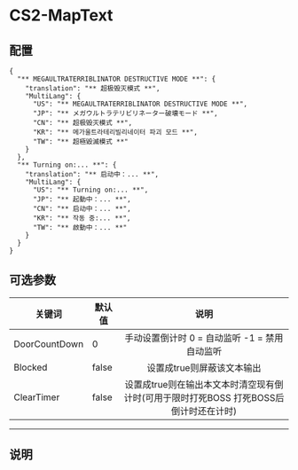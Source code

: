# CS2-MapText
## 配置
``` 
{
  "** MEGAULTRATERRIBLINATOR DESTRUCTIVE MODE **": {
    "translation": "** 超极毁灭模式 **",
    "MultiLang": {
      "US": "** MEGAULTRATERRIBLINATOR DESTRUCTIVE MODE **",
      "JP": "** メガウルトラテリビリネーター破壊モード **",
      "CN": "** 超极毁灭模式 **",
      "KR": "** 메가울트라테리빌리네이터 파괴 모드 **",
      "TW": "** 超極毀滅模式 **"
    }
  },
  "** Turning on:... **": {
    "translation": "** 启动中：... **",
    "MultiLang": {
      "US": "** Turning on:... **",
      "JP": "** 起動中：... **",
      "CN": "** 启动中：... **",
      "KR": "** 작동 중:... **",
      "TW": "** 啟動中：... **"
    }
  }
}
```
## 可选参数
| 关键词 | 默认值|说明                                                                       |
|----------|-----|:----------------------------------------------------------------------------:|
| DoorCountDown  | 0 |手动设置倒计时 0 = 自动监听  -1 = 禁用自动监听  |
| Blocked  | false |设置成true则屏蔽该文本输出  |
| ClearTimer  | false |设置成true则在输出本文本时清空现有倒计时(可用于限时打死BOSS 打死BOSS后倒计时还在计时)  |
---

## 说明
